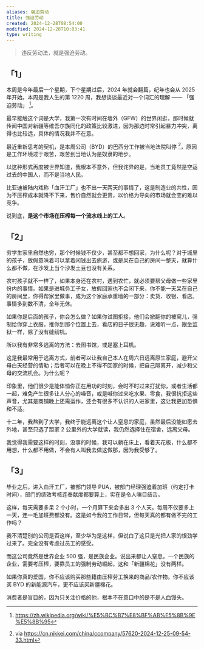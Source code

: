 ```yaml
---
aliases: 强迫劳动
title: 强迫劳动
created: 2024-12-28T08:54:00
modified: 2024-12-28T10:03:41
type: writing
---
```


> 违反劳动法，就是强迫劳动。

## 「1」

本周是今年最后一个星期，下个星期过后，2024 年就会翻篇，纪年也会从 2025 年开始。本周是我人生的第 1220 周，我想谈谈最近对一个词汇的理解 —— 「强迫劳动」 [^forced-labor-wikipedia]。

最早接触这个词是大学，我第一次有时间在墙外（GFW）的世界闲逛，那时候就传闻中国对新疆等维吾尔族同化的政策比较激进，因为那边时常引起暴力冲突，离得也比较远，具体的情况我并不在意。

最近重新思考的契机，是本周公司（BYD）的巴西分工作被当地法院叫停 [^BYD-law-event]，原因是工作环境过于艰苦，艰苦到当地认为是奴隶的地步。

以这种形式再度被世界知道，我根本不意外，但我诧异的是，当地员工竟然是空运过去的中国人，而不是当地人民。

比亚迪被陆内戏称「血汗工厂」也不出一天两天的事情了，这是制造业的共性，因为不压榨成本就降不下来，售价自然就会更贵，以价格为导向的市场就会变的难以竞争。

说到底，**是这个市场在压榨每一个流水线上的工人**。

## 「2」

穷学生家里自然也穷，那个时候钱不仅少，甚至都不想回家，为什么呢？对于城里的孩子，放假意味着可以拿着闲钱出去旅游，或是呆在自己的房间一整天，就算什么都不做，在沙发上当个沙发土豆也没有关系。

农村孩子就不一样了，如果本身还在农村，遇到农忙，就必须要帮父母做一些家里份内的事情。如果是进城务工子女，放假回家也不会闲下来，你不能一天呆在自己的房间里，你得帮家里做事，成为这个家庭承重墙的一部分：卖货、收银、看店。事情多到数不清，全年无休。

如果你是后面的孩子，你会怎么做？如果你试图拒接，他们会掀翻你的被窝儿，强制给你穿上衣服，推你到那个位置上去，看店的日子很无趣，说难听一点，跟坐监狱一样，除了没有缝纫机。

所以我有非常多逃离的方法：去图书馆，或是塞上耳机。

这是我最常用于逃离方式，前者可以让我自己本人在周六日远离原生家庭，避开父母白天经营的情勒；后者可以在晚上不得不回家的时候，把自己隔离开，减少和父母的交流机会。为什么呢？

印象里，他们很少是能体恤你正在用功的时刻，会时不时过来打扰你，或者生活都一起，难免产生很多让人分心的噪音，或是喊你过来吃水果、零食，我很抗拒这些声音，尤其是商铺晚上还需运作，还会有很多不认识的人进家里，这让我更加恐惧和不适。

十二年，我熬到了大学，我终于能远离这个让人窒息的家庭，虽然最后没能如愿去外地，甚至只选了距家 2 公里外的大学就读，我仍然选择住在宿舍，远离父母。

我觉得我需要这样的时刻，没事的时候，我可以躺在床上，看着天花板，什么都不用想，什么都不用做，不会有人叫我去做这做那，因为我受够了。

## 「3」

毕业之后，进入血汗工厂，被部门领导 PUA，被部门经理强迫着加班（约定打卡时间），部门的绩效考核连奉献度都要算上，实在是令人嗔目结舌。

这样，每天需要多呆 2 个小时，一个月算下来会多出 3 个人天。每周不仅要多上一天，连一毛加班费都没有。这是如今我的工作日常，但每天真的都有做不完的工作吗？

我不清楚别的公司是否这样，至少华为是这样，但说白了这只是光把人家的恨劲学过来了。完全没有考虑过员工的感受。

而这公司竟然是世界企业 500 强，是民族企业。说出来都让人窒息，一个民族的企业，需要考压榨，要靠员工的强制劳动崛起，这和「新疆棉花」没有两样。

如果你真的爱国，你不应该购买那些籍由压榨劳工换来的商品/农作物。你不应该买 BYD 的新能源汽车，更不应该买新疆棉花。

消费者是盲目的，因为只关注价格的他，根本不在意口中的是不是人血馒头。

[^forced-labor-wikipedia]: https://zh.wikipedia.org/wiki/%E5%BC%B7%E8%BF%AB%E5%8B%9E%E5%8B%95
[^BYD-law-event]:via https://cn.nikkei.com/china/ccompany/57620-2024-12-25-09-54-33.html
